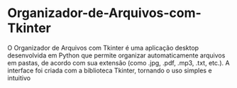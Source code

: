 # Organizador-de-Arquivos-com-Tkinter
O Organizador de Arquivos com Tkinter é uma aplicação desktop desenvolvida em Python que permite organizar automaticamente arquivos em pastas, de acordo com sua extensão (como .jpg, .pdf, .mp3, .txt, etc.). A interface foi criada com a biblioteca Tkinter, tornando o uso simples e intuitivo 

